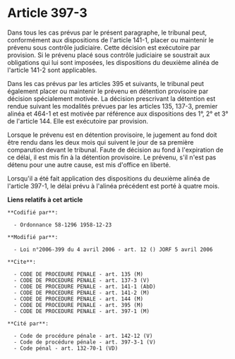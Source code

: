 # Article 397-3

Dans tous les cas prévus par le présent paragraphe, le tribunal peut, conformément aux dispositions de l'article 141-1,
placer ou maintenir le prévenu sous contrôle judiciaire. Cette décision est exécutoire par provision. Si le prévenu placé
sous contrôle judiciaire se soustrait aux obligations qui lui sont imposées, les dispositions du deuxième alinéa de l'article
141-2 sont applicables.

Dans les cas prévus par les articles 395 et suivants, le tribunal peut également placer ou maintenir le prévenu en détention
provisoire par décision spécialement motivée. La décision prescrivant la détention est rendue suivant les modalités prévues
par les articles 135, 137-3, premier alinéa et 464-1 et est motivée par référence aux dispositions des 1°, 2° et 3° de
l'article 144. Elle est exécutoire par provision.

Lorsque le prévenu est en détention provisoire, le jugement au fond doit être rendu dans les deux mois qui suivent le jour de
sa première comparution devant le tribunal. Faute de décision au fond à l'expiration de ce délai, il est mis fin à la
détention provisoire. Le prévenu, s'il n'est pas détenu pour une autre cause, est mis d'office en liberté.

Lorsqu'il a été fait application des dispositions du deuxième alinéa de l'article 397-1, le délai prévu à l'alinéa précédent
est porté à quatre mois.

**Liens relatifs à cet article**

	**Codifié par**:

	  - Ordonnance 58-1296 1958-12-23

	**Modifié par**:

	  - Loi n°2006-399 du 4 avril 2006 - art. 12 () JORF 5 avril 2006

	**Cite**:

	  - CODE DE PROCEDURE PENALE - art. 135 (M)
	  - CODE DE PROCEDURE PENALE - art. 137-3 (V)
	  - CODE DE PROCEDURE PENALE - art. 141-1 (AbD)
	  - CODE DE PROCEDURE PENALE - art. 141-2 (M)
	  - CODE DE PROCEDURE PENALE - art. 144 (M)
	  - CODE DE PROCEDURE PENALE - art. 395 (M)
	  - CODE DE PROCEDURE PENALE - art. 397-1 (M)

	**Cité par**:

	  - Code de procédure pénale - art. 142-12 (V)
	  - Code de procédure pénale - art. 397-3-1 (V)
	  - Code pénal - art. 132-70-1 (VD)
